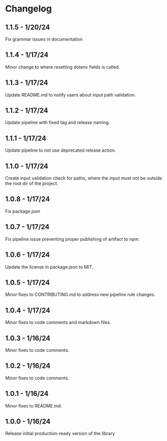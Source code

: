 # Changelog

## 1.1.5 - 1/20/24
Fix grammar issues in documentation

## 1.1.4 - 1/17/24
Minor change to where resetting dotenv fields is called.

## 1.1.3 - 1/17/24
Update README.md to notify users about input path validation.

## 1.1.2 - 1/17/24
Update pipeline with fixed tag and release naming.

## 1.1.1 - 1/17/24
Update pipeline to not use deprecated release action.

## 1.1.0 - 1/17/24
Create input validation check for paths, where the input must not be outside the root dir of the project.

## 1.0.8 - 1/17/24
Fix package.json

## 1.0.7 - 1/17/24
Fix pipeline issue preventing proper publishing of artifact to npm.

## 1.0.6 - 1/17/24
Update the license in package.json to MIT.

## 1.0.5 - 1/17/24
Minor fixes to CONTRIBUTING.md to address new pipeline rule changes.

## 1.0.4 - 1/17/24
Minor fixes to code comments and markdown files.

## 1.0.3 - 1/16/24
Minor fixes to code comments.

## 1.0.2 - 1/16/24
Minor fixes to code comments.

## 1.0.1 - 1/16/24
Minor fixes to README.md.

## 1.0.0 - 1/16/24
Release initial production-ready version of the library
